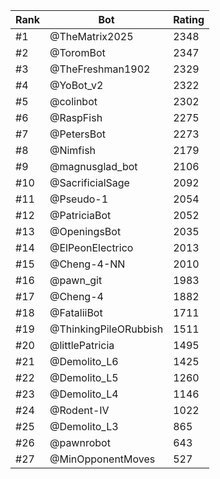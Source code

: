 Rank|Bot|Rating
---|---|---
#1|@TheMatrix2025|2348
#2|@ToromBot|2347
#3|@TheFreshman1902|2329
#4|@YoBot_v2|2322
#5|@colinbot|2302
#6|@RaspFish|2275
#7|@PetersBot|2273
#8|@Nimfish|2179
#9|@magnusglad_bot|2106
#10|@SacrificialSage|2092
#11|@Pseudo-1|2054
#12|@PatriciaBot|2052
#13|@OpeningsBot|2035
#14|@ElPeonElectrico|2013
#15|@Cheng-4-NN|2010
#16|@pawn_git|1983
#17|@Cheng-4|1882
#18|@FataliiBot|1711
#19|@ThinkingPileORubbish|1511
#20|@littlePatricia|1495
#21|@Demolito_L6|1425
#22|@Demolito_L5|1260
#23|@Demolito_L4|1146
#24|@Rodent-IV|1022
#25|@Demolito_L3|865
#26|@pawnrobot|643
#27|@MinOpponentMoves|527
